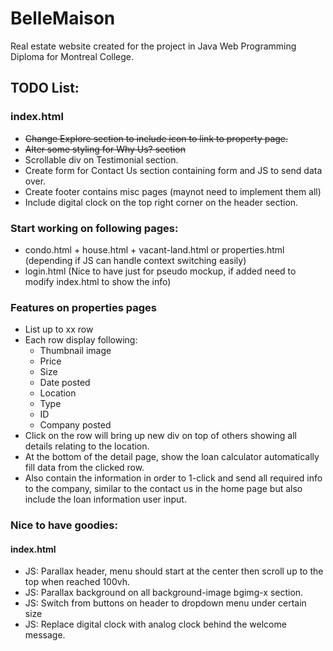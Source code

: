# BelleMaison

Real estate website created for the project in Java Web Programming Diploma for Montreal College.

## TODO List:
### index.html
- ~~Change Explore section to include icon to link to property page.~~
- ~~Alter some styling for Why Us? section~~
- Scrollable div on Testimonial section.
- Create form for Contact Us section containing form and JS to send data over.
- Create footer contains misc pages (maynot need to implement them all)
- Include digital clock on the top right corner on the header section.

### Start working on following pages:
- condo.html + house.html + vacant-land.html or properties.html (depending if JS can handle context switching easily)
- login.html (Nice to have just for pseudo mockup, if added need to modify index.html to show the info)

### Features on properties pages
- List up to xx row
- Each row display following:
  - Thumbnail image
  - Price
  - Size
  - Date posted
  - Location
  - Type
  - ID
  - Company posted
- Click on the row will bring up new div on top of others showing all details relating to the location.
- At the bottom of the detail page, show the loan calculator automatically fill data from the clicked row.
- Also contain the information in order to 1-click and send all required info to the company, similar to the contact us in the home page but also include the loan information user input.

### Nice to have goodies:
#### index.html
- JS: Parallax header, menu should start at the center then scroll up to the top when reached 100vh.
- JS: Parallax background on all background-image bgimg-x section.
- JS: Switch from buttons on header to dropdown menu under certain size
- JS: Replace digital clock with analog clock behind the welcome message.
